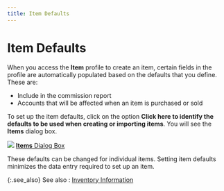 ```yaml
---
title: Item Defaults
---
```


# Item Defaults


When you access the **Item** profile  to create an item, certain fields in the profile are automatically populated  based on the defaults that you define. These are:

- Include in  the commission report
- Accounts that  will be affected when an item is purchased or sold



To set up the item defaults, click on the option **Click 
 here to identify the defaults to be used when creating or importing items**.  You will see the **Items** dialog  box.


![]({{site.sc_baseurl}}/img/lens.gif) [**Items** Dialog Box]({{site.mi_chm}}/item-preferences/item-defaults/items_dialog_box.html)


These defaults can be changed for individual items. Setting item defaults  minimizes the data entry required to set up an item.


{:.see_also}
See also
: [Inventory Information]({{site.sc_baseurl}}/the-company-creation-wizard/inventory/inventory1.html)
